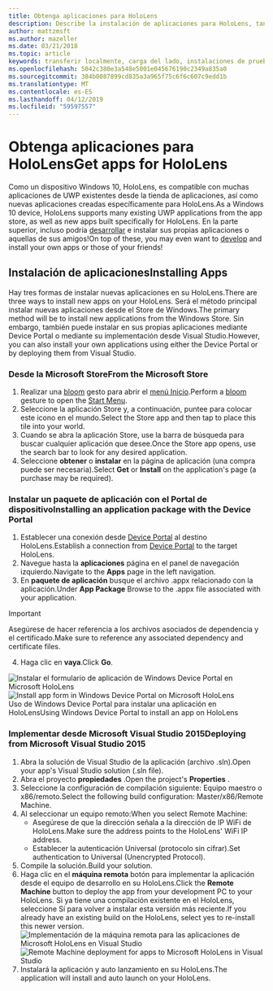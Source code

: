 ```yaml
---
title: Obtenga aplicaciones para HoloLens
description: Describe la instalación de aplicaciones para HoloLens, tanto a través de la Microsoft Store y la instalación de prueba.
author: mattzmsft
ms.author: mazeller
ms.date: 03/21/2018
ms.topic: article
keywords: transferir localmente, carga del lado, instalaciones de prueba, almacén, uwp, aplicación, instalar
ms.openlocfilehash: 5042c380e3a548e5001e045676190c2349a835a0
ms.sourcegitcommit: 384b0087899cd835a3a965f75c6f6c607c9edd1b
ms.translationtype: MT
ms.contentlocale: es-ES
ms.lasthandoff: 04/12/2019
ms.locfileid: "59597557"
---
```

# <a name="get-apps-for-hololens"></a><span data-ttu-id="84131-104">Obtenga aplicaciones para HoloLens</span><span class="sxs-lookup"><span data-stu-id="84131-104">Get apps for HoloLens</span></span>

<span data-ttu-id="84131-105">Como un dispositivo Windows 10, HoloLens, es compatible con muchas aplicaciones de UWP existentes desde la tienda de aplicaciones, así como nuevas aplicaciones creadas específicamente para HoloLens.</span><span class="sxs-lookup"><span data-stu-id="84131-105">As a Windows 10 device, HoloLens supports many existing UWP applications from the app store, as well as new apps built specifically for HoloLens.</span></span> <span data-ttu-id="84131-106">En la parte superior, incluso podría [desarrollar](development-overview.md) e instalar sus propias aplicaciones o aquellas de sus amigos!</span><span class="sxs-lookup"><span data-stu-id="84131-106">On top of these, you may even want to [develop](development-overview.md) and install your own apps or those of your friends!</span></span>

## <a name="installing-apps"></a><span data-ttu-id="84131-107">Instalación de aplicaciones</span><span class="sxs-lookup"><span data-stu-id="84131-107">Installing Apps</span></span>

<span data-ttu-id="84131-108">Hay tres formas de instalar nuevas aplicaciones en su HoloLens.</span><span class="sxs-lookup"><span data-stu-id="84131-108">There are three ways to install new apps on your HoloLens.</span></span> <span data-ttu-id="84131-109">Será el método principal instalar nuevas aplicaciones desde el Store de Windows.</span><span class="sxs-lookup"><span data-stu-id="84131-109">The primary method will be to install new applications from the Windows Store.</span></span> <span data-ttu-id="84131-110">Sin embargo, también puede instalar en sus propias aplicaciones mediante Device Portal o mediante su implementación desde Visual Studio.</span><span class="sxs-lookup"><span data-stu-id="84131-110">However, you can also install your own applications using either the Device Portal or by deploying them from Visual Studio.</span></span>

### <a name="from-the-microsoft-store"></a><span data-ttu-id="84131-111">Desde la Microsoft Store</span><span class="sxs-lookup"><span data-stu-id="84131-111">From the Microsoft Store</span></span>
1. <span data-ttu-id="84131-112">Realizar una [bloom](gestures.md#bloom) gesto para abrir el [menú Inicio](navigating-the-windows-mixed-reality-home.md#start-menu).</span><span class="sxs-lookup"><span data-stu-id="84131-112">Perform a [bloom](gestures.md#bloom) gesture to open the [Start Menu](navigating-the-windows-mixed-reality-home.md#start-menu).</span></span>
2. <span data-ttu-id="84131-113">Seleccione la aplicación Store y, a continuación, puntee para colocar este icono en el mundo.</span><span class="sxs-lookup"><span data-stu-id="84131-113">Select the Store app and then tap to place this tile into your world.</span></span>
3. <span data-ttu-id="84131-114">Cuando se abra la aplicación Store, use la barra de búsqueda para buscar cualquier aplicación que desee.</span><span class="sxs-lookup"><span data-stu-id="84131-114">Once the Store app opens, use the search bar to look for any desired application.</span></span>
4. <span data-ttu-id="84131-115">Seleccione **obtener** o **instalar** en la página de aplicación (una compra puede ser necesaria).</span><span class="sxs-lookup"><span data-stu-id="84131-115">Select **Get** or **Install** on the application's page (a purchase may be required).</span></span>

### <a name="installing-an-application-package-with-the-device-portal"></a><span data-ttu-id="84131-116">Instalar un paquete de aplicación con el Portal de dispositivo</span><span class="sxs-lookup"><span data-stu-id="84131-116">Installing an application package with the Device Portal</span></span>
1. <span data-ttu-id="84131-117">Establecer una conexión desde [Device Portal](using-the-windows-device-portal.md) al destino HoloLens.</span><span class="sxs-lookup"><span data-stu-id="84131-117">Establish a connection from [Device Portal](using-the-windows-device-portal.md) to the target HoloLens.</span></span>
2. <span data-ttu-id="84131-118">Navegue hasta la **aplicaciones** página en el panel de navegación izquierdo.</span><span class="sxs-lookup"><span data-stu-id="84131-118">Navigate to the **Apps** page in the left navigation.</span></span>
3. <span data-ttu-id="84131-119">En **paquete de aplicación** busque el archivo .appx relacionado con la aplicación.</span><span class="sxs-lookup"><span data-stu-id="84131-119">Under **App Package** Browse to the .appx file associated with your application.</span></span>
  >[!IMPORTANT]
  ><span data-ttu-id="84131-120">Asegúrese de hacer referencia a los archivos asociados de dependencia y el certificado.</span><span class="sxs-lookup"><span data-stu-id="84131-120">Make sure to reference any associated dependency and certificate files.</span></span>

4. <span data-ttu-id="84131-121">Haga clic en **vaya**.</span><span class="sxs-lookup"><span data-stu-id="84131-121">Click **Go**.</span></span>

<span data-ttu-id="84131-122">![Instalar el formulario de aplicación de Windows Device Portal en Microsoft HoloLens](images/deviceportal-appmanager.jpg)</span><span class="sxs-lookup"><span data-stu-id="84131-122">![Install app form in Windows Device Portal on Microsoft HoloLens](images/deviceportal-appmanager.jpg)</span></span><br>
<span data-ttu-id="84131-123">Uso de Windows Device Portal para instalar una aplicación en HoloLens</span><span class="sxs-lookup"><span data-stu-id="84131-123">Using Windows Device Portal to install an app on HoloLens</span></span>

### <a name="deploying-from-microsoft-visual-studio-2015"></a><span data-ttu-id="84131-124">Implementar desde Microsoft Visual Studio 2015</span><span class="sxs-lookup"><span data-stu-id="84131-124">Deploying from Microsoft Visual Studio 2015</span></span>
1. <span data-ttu-id="84131-125">Abra la solución de Visual Studio de la aplicación (archivo .sln).</span><span class="sxs-lookup"><span data-stu-id="84131-125">Open your app's Visual Studio solution (.sln file).</span></span>
2. <span data-ttu-id="84131-126">Abra el proyecto **propiedades** .</span><span class="sxs-lookup"><span data-stu-id="84131-126">Open the project's **Properties** .</span></span>
3. <span data-ttu-id="84131-127">Seleccione la configuración de compilación siguiente: Equipo maestro o x86/remoto.</span><span class="sxs-lookup"><span data-stu-id="84131-127">Select the following build configuration: Master/x86/Remote Machine.</span></span>
4. <span data-ttu-id="84131-128">Al seleccionar un equipo remoto:</span><span class="sxs-lookup"><span data-stu-id="84131-128">When you select Remote Machine:</span></span>
   * <span data-ttu-id="84131-129">Asegúrese de que la dirección señala a la dirección de IP WiFi de HoloLens.</span><span class="sxs-lookup"><span data-stu-id="84131-129">Make sure the address points to the HoloLens' WiFi IP address.</span></span>
   * <span data-ttu-id="84131-130">Establecer la autenticación Universal (protocolo sin cifrar).</span><span class="sxs-lookup"><span data-stu-id="84131-130">Set authentication to Universal (Unencrypted Protocol).</span></span>
5. <span data-ttu-id="84131-131">Compile la solución.</span><span class="sxs-lookup"><span data-stu-id="84131-131">Build your solution.</span></span>
6. <span data-ttu-id="84131-132">Haga clic en el **máquina remota** botón para implementar la aplicación desde el equipo de desarrollo en su HoloLens.</span><span class="sxs-lookup"><span data-stu-id="84131-132">Click the **Remote Machine** button to deploy the app from your development PC to your HoloLens.</span></span> <span data-ttu-id="84131-133">Si ya tiene una compilación existente en el HoloLens, seleccione Sí para volver a instalar esta versión más reciente.</span><span class="sxs-lookup"><span data-stu-id="84131-133">If you already have an existing build on the HoloLens, select yes to re-install this newer version.</span></span><br>
  <span data-ttu-id="84131-134">![Implementación de la máquina remota para las aplicaciones de Microsoft HoloLens en Visual Studio](images/vs2015-remotedeployment.jpg)</span><span class="sxs-lookup"><span data-stu-id="84131-134">![Remote Machine deployment for apps to Microsoft HoloLens in Visual Studio](images/vs2015-remotedeployment.jpg)</span></span><br>
7. <span data-ttu-id="84131-135">Instalará la aplicación y auto lanzamiento en su HoloLens.</span><span class="sxs-lookup"><span data-stu-id="84131-135">The application will install and auto launch on your HoloLens.</span></span>

